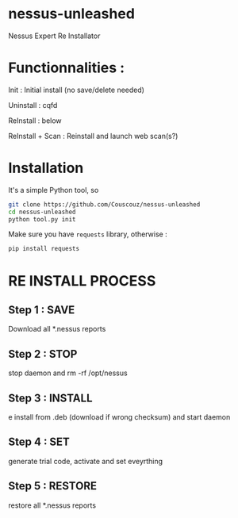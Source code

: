 # nessus-unleashed
Nessus Expert Re Installator

# Functionnalities : 

Init : Initial install (no save/delete needed)

Uninstall : cqfd

ReInstall : below 

ReInstall + Scan : Reinstall and launch web scan(s?)

# Installation

It's a simple Python tool, so

```bash
git clone https://github.com/Couscouz/nessus-unleashed
cd nessus-unleashed
python tool.py init
```
Make sure you have ```requests``` library, otherwise :
```bash
pip install requests
```

# RE INSTALL PROCESS

## Step 1 : SAVE

Download all *.nessus reports

## Step 2 : STOP

stop daemon and rm -rf /opt/nessus

## Step 3 : INSTALL

e install from .deb (download if wrong checksum) and start daemon

## Step 4 : SET

generate trial code, activate and set eveyrthing

## Step 5 : RESTORE

restore all *.nessus reports